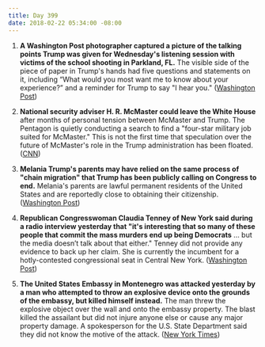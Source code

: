 ```yaml
---
title: Day 399
date: 2018-02-22 05:34:00 -08:00
---
```


1. **A Washington Post photographer captured a picture of the talking points Trump was given for Wednesday's listening session with victims of the school shooting in Parkland, FL.** The visible side of the piece of paper in Trump's hands had five questions and statements on it, including “What would you most want me to know about your experience?” and a reminder for Trump to say "I hear you." ([Washington Post](https://www.washingtonpost.com/news/the-fix/wp/2018/02/21/this-photo-of-trumps-notes-captures-his-empathy-problem-better-than-anything/?utm_term=.e1773f7cd2d5))

2. **National security adviser H. R. McMaster could leave the White House** after months of personal tension between McMaster and Trump. The Pentagon is quietly conducting a search to find a "four-star military job suited for McMaster." This is not the first time that speculation over the future of McMaster's role in the Trump administration has been floated. ([CNN](https://www.cnn.com/2018/02/22/politics/hr-mcmaster-future-trump-white-house/index.html))

3. **Melania Trump's parents may have relied on the same process of "chain migration" that Trump has been publicly calling on Congress to end.** Melania's parents are lawful permanent residents of the United States and are reportedly close to obtaining their citizenship. ([Washington Post](https://www.washingtonpost.com/politics/melania-trumps-parents-are-legal-permanent-residents-raising-questions-about-whether-they-relied-on-chain-migration/2018/02/21/3b573df8-1687-11e8-8b08-027a6ccb38eb_story.html?utm_term=.2b9d98af3bb2))

4. **Republican Congresswoman Claudia Tenney of New York said during a radio interview yesterday that "it's interesting that so many of these people that commit the mass murders end up being Democrats** … but the media doesn’t talk about that either." Tenney did not provide any evidence to back up her claim. She is currently the incumbent for a hotly-contested congressional seat in Central New York. ([Washington Post](https://www.washingtonpost.com/news/morning-mix/wp/2018/02/22/gop-congresswoman-claims-so-many-mass-murderers-end-up-being-democrats/?utm_term=.724dbb25fa31))

5. **The United States Embassy in Montenegro was attacked yesterday by a man who attempted to throw an explosive device onto the grounds of the embassy, but killed himself instead.** The man threw the explosive object over the wall and onto the embassy property. The blast killed the assailant but did not injure anyone else or cause any major property damage. A spokesperson for the U.S. State Department said they did not know the motive of the attack. ([New York Times](https://www.nytimes.com/2018/02/21/world/europe/montenegro-embassy-attacked.html))